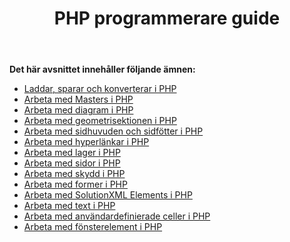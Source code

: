 ﻿---
title: PHP programmerare guide
type: docs
weight: 20
url: /sv/java/php-programmers-guide/
---
**Det här avsnittet innehåller följande ämnen:**

- [Laddar, sparar och konverterar i PHP](/diagram/sv/java/loading-2c-saving-and-converting-in-php/)
- [Arbeta med Masters i PHP](/diagram/sv/java/working-with-masters-in-php/)
- [Arbeta med diagram i PHP](/diagram/sv/java/working-with-diagrams-in-php/)
- [Arbeta med geometrisektionen i PHP](/diagram/sv/java/working-with-geometry-section-in-php/)
- [Arbeta med sidhuvuden och sidfötter i PHP](/diagram/sv/java/working-with-headers-and-footers-in-php/)
- [Arbeta med hyperlänkar i PHP](/diagram/sv/java/working-with-hyperlinks-in-php/)
- [Arbeta med lager i PHP](/diagram/sv/java/working-with-layers-in-php/)
- [Arbeta med sidor i PHP](/diagram/sv/java/working-with-pages-in-php/)
- [Arbeta med skydd i PHP](/diagram/sv/java/working-with-protection-in-php/)
- [Arbeta med former i PHP](/diagram/sv/java/working-with-shapes-in-php/)
- [Arbeta med SolutionXML Elements i PHP](/diagram/sv/java/working-with-solutionxml-elements-in-php/)
- [Arbeta med text i PHP](/diagram/sv/java/working-with-text-in-php/)
- [Arbeta med användardefinierade celler i PHP](/diagram/sv/java/working-with-user-defined-cells-in-php/)
- [Arbeta med fönsterelement i PHP](/diagram/sv/java/working-with-window-elements-in-php/)
